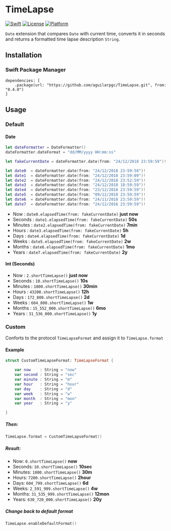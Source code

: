 # TimeLapse

[![Swift](https://img.shields.io/badge/swift-4.2-orange.svg?style=flat)](https://swift.org/)
[![License](https://img.shields.io/badge/license-MIT-71787A.svg)](https://tldrlegal.com/license/mit-license)
[![Platform](https://img.shields.io/badge/platform-ios%20%7C%20macos%20%7C%20tvos%20%7C%20watchos-lightgrey.svg)](https://developer.apple.com/swift/)

`Date` extension that compares `Date` with current time, converts it in seconds and returns a formatted time lapse description `String`.

## Installation

### Swift Package Manager

```
dependencies: [
    .package(url: "https://github.com/aguilarpgc/TimeLapse.git", from: "0.4.0")
]
```

## Usage

### Default

#### Date

``` Swift
let dateFormatter = DateFormatter()
dateFormatter.dateFormat = "dd/MM/yyyy HH:mm:ss"

let fakeCurrentDate = dateFormatter.date(from: "24/12/2018 23:59:59")!

let date0  = dateFormatter.date(from: "24/12/2018 23:59:58")!
let date1  = dateFormatter.date(from: "24/12/2018 23:59:09")!
let date2  = dateFormatter.date(from: "24/12/2018 23:52:59")!
let date3  = dateFormatter.date(from: "24/12/2018 18:59:59")!
let date4  = dateFormatter.date(from: "23/12/2018 23:59:59")!
let date5  = dateFormatter.date(from: "09/12/2018 23:59:59")!
let date6  = dateFormatter.date(from: "24/11/2018 23:59:59")!
let date7  = dateFormatter.date(from: "24/12/2016 23:59:59")!
```

* Now :   `date0.elapsedTime(from: fakeCurrentDate)` **just now**
* Seconds :   `date1.elapsedTime(from: fakeCurrentDate)` **50s**
* Minutes :   `date2.elapsedTime(from: fakeCurrentDate)` **7min**
* Hours  :  `date3.elapsedTime(from: fakeCurrentDate)` **5h**
* Days  :  `date4.elapsedTime(from: fakeCurrentDate)` **1d**
* Weeks  :  `date5.elapsedTime(from: fakeCurrentDate)` **2w**
* Months  :  `date6.elapsedTime(from: fakeCurrentDate)` **1mo**
* Years  :  `date7.elapsedTime(from: fakeCurrentDate)` **2y**

#### Int (Seconds)

* Now :  `2.shortTimeLapse()`  **just now**
* Seconds :  `10.shortTimeLapse()`   **10s**
* Minutes :  `1800.shortTimeLapse()`   **30min**
* Hours  :  `43200.shortTimeLapse()`   **12h**
* Days  :  `172_800.shortTimeLapse()`    **2d**
* Weeks  :  `604_800.shortTimeLapse()`   **1w**
* Months  :  `15_552_000.shortTimeLapse()`   **6mo**
* Years  :  `31_536_000.shortTimeLapse()`   **1y**

### Custom

Conforts to the protocol `TimeLapseFormat` and assign it to `TimeLapse.format`

#### Example

``` Swift
struct CustomTimeLapseFormat: TimeLapseFormat {

    var now    : String = "now"
    var second : String = "sec"
    var minute : String = "m"
    var hour   : String = "hour"
    var day    : String = "d"
    var week   : String = "w"
    var month  : String = "mon"
    var year   : String = "y"

}
```
##### Then:

``` Swift
TimeLapse.format = CustomTimeLapseFormat()
```

##### Result: 

* Now: `0.shortTimeLapse()` **now**
* Seconds: `10.shortTimeLapse()` **10sec**
* Minutes: `1800.shortTimeLapse()` **30m**
* Hours: `7200.shortTimeLapse()` **2hour**
* Days: `604_799.shortTimeLapse()` **6d**
* Weeks: `2_591_999.shortTimeLapse()` **4w**
* Months: `31_535_999.shortTimeLapse()` **12mon**
* Years: `630_720_000.shortTimeLapse()` **20y**

##### Change back to default format

``` Swift
TimeLapse.enableDefaultFormat()
```
